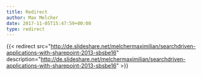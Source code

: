 ```yaml
---
title: Redirect
author: Max Melcher
date: 2017-11-05T15:47:59+00:00
type: redirect
---
```

{{< redirect src="http://de.slideshare.net/melchermaximilian/searchdriven-applications-with-sharepoint-2013-sbsbe16" description="http://de.slideshare.net/melchermaximilian/searchdriven-applications-with-sharepoint-2013-sbsbe16" >}}
